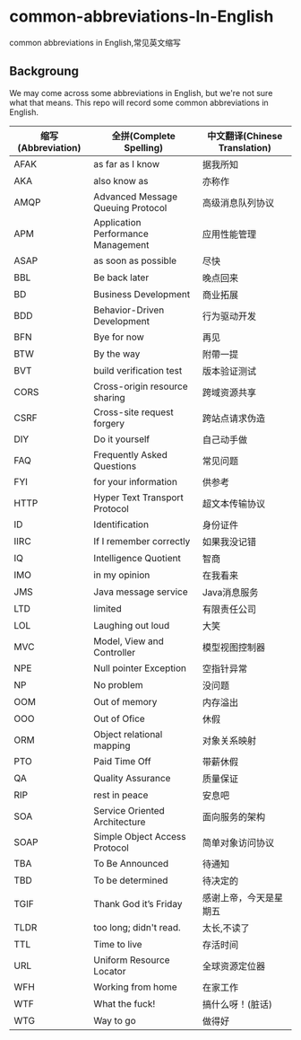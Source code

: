 # common-abbreviations-In-English
common abbreviations in English,常见英文缩写

## Backgroung
We may come across some abbreviations in English, but we're not sure what that means. This repo will record some common abbreviations in English.

|缩写(Abbreviation)|全拼(Complete Spelling)|中文翻译(Chinese Translation)|
| ------| ------ | ------ |
|AFAK |as far as I know |据我所知 |
|AKA |also know as |亦称作 |
|AMQP |Advanced Message Queuing Protocol |高级消息队列协议 |
|APM |Application Performance Management | 应用性能管理 |
|ASAP |as soon as possible |尽快 |
|BBL |Be back later |晚点回来 |
|BD |Business Development |商业拓展 |
|BDD |Behavior-Driven Development |行为驱动开发 |
|BFN |Bye for now |再见 |
|BTW | By the way |附帶一提 |
|BVT |build verification test |版本验证测试 |
|CORS |Cross-origin resource sharing |跨域资源共享 |
|CSRF |Cross-site request forgery |跨站点请求伪造 |
|DIY |Do it yourself |自己动手做 |
|FAQ |Frequently Asked Questions |常见问题 |
|FYI |for your information |供参考 |
|HTTP |Hyper Text Transport Protocol |超文本传输协议 |
|ID |Identification |身份证件 |
|IIRC |If I remember correctly |如果我没记错 |
|IQ |Intelligence Quotient |智商 |
|IMO |in my opinion |在我看来 |
|JMS |Java message service |Java消息服务 |
|LTD |limited |有限责任公司 |
|LOL |Laughing out loud | 大笑 |
|MVC |Model, View and Controller |模型视图控制器 |
|NPE |Null pointer Exception |空指针异常 |
|NP |No problem |没问题 |
|OOM |Out of memory |内存溢出 |
|OOO |Out of Ofice | 休假 |
|ORM |Object relational mapping |对象关系映射 |
|PTO |Paid Time Off |带薪休假 |
|QA |Quality Assurance |质量保证 |
|RIP |rest in peace |安息吧 |
|SOA |Service Oriented Architecture |面向服务的架构 |
|SOAP |Simple Object Access Protocol |简单对象访问协议 |
|TBA |To Be Announced |待通知 |
|TBD |To be determined |待决定的 |
|TGIF |Thank God it’s Friday |感谢上帝，今天是星期五 |
|TLDR |too long; didn't read. |太长,不读了 |
|TTL |Time to live |存活时间 |
|URL |Uniform Resource Locator |全球资源定位器 |
|WFH |Working from home |在家工作 |
|WTF |What the fuck! |搞什么呀！(脏话) |
|WTG |Way to go |做得好 |
